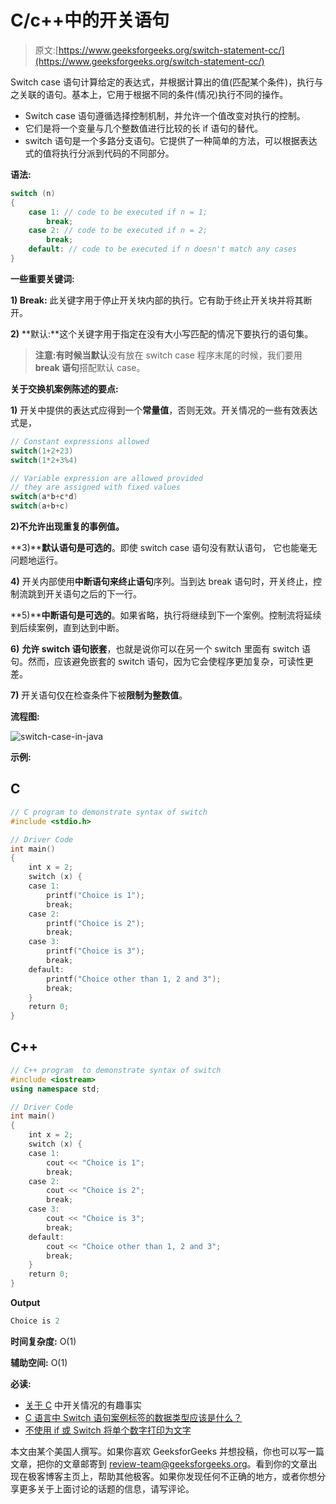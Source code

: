 # C/c++中的开关语句

> 原文:[https://www.geeksforgeeks.org/switch-statement-cc/](https://www.geeksforgeeks.org/switch-statement-cc/)

Switch case 语句计算给定的表达式，并根据计算出的值(匹配某个条件)，执行与之关联的语句。基本上，它用于根据不同的条件(情况)执行不同的操作。

*   Switch case 语句遵循选择控制机制，并允许一个值改变对执行的控制。
*   它们是将一个变量与几个整数值进行比较的长 if 语句的替代。
*   switch 语句是一个多路分支语句。它提供了一种简单的方法，可以根据表达式的值将执行分派到代码的不同部分。

**语法:**

```cpp
switch (n)
{
    case 1: // code to be executed if n = 1;
        break;
    case 2: // code to be executed if n = 2;
        break;
    default: // code to be executed if n doesn't match any cases
}
```

**一些重要关键词:**

**1) Break:** 此关键字用于停止开关块内部的执行。它有助于终止开关块并将其断开。

**2)** **默认:**这个关键字用于指定在没有大小写匹配的情况下要执行的语句集。

> **注意:**有时候当**默认**没有放在 switch case 程序末尾的时候，我们要用 **break 语句**搭配默认 case。

**关于交换机案例陈述的要点:**

**1)** 开关中提供的表达式应得到一个**常量值**，否则无效。开关情况的一些有效表达式是，

```cpp
// Constant expressions allowed
switch(1+2+23)
switch(1*2+3%4)

// Variable expression are allowed provided
// they are assigned with fixed values
switch(a*b+c*d)
switch(a+b+c)
```

**2)不允许出现重复的事例值。**

**3)****默认语句是可选的**。即使 switch case 语句没有默认语句，
它也能毫无问题地运行。

**4)** 开关内部使用**中断语句来终止语句**序列。当到达 break 语句时，开关终止，控制流跳到开关语句之后的下一行。

**5)****中断语句是可选的**。如果省略，执行将继续到下一个案例。控制流将延续到后续案例，直到达到中断。

**6)** **允许 switch 语句嵌套**，也就是说你可以在另一个 switch 里面有 switch 语句。然而，应该避免嵌套的 switch 语句，因为它会使程序更加复杂，可读性更差。

**7)** 开关语句仅在检查条件下被**限制为整数值**。

**流程图:**

![switch-case-in-java](img/b3ac657711032acba364c8f60f2531f9.png)

**示例:**

## C

```cpp
// C program to demonstrate syntax of switch
#include <stdio.h>

// Driver Code
int main()
{
    int x = 2;
    switch (x) {
    case 1:
        printf("Choice is 1");
        break;
    case 2:
        printf("Choice is 2");
        break;
    case 3:
        printf("Choice is 3");
        break;
    default:
        printf("Choice other than 1, 2 and 3");
        break;
    }
    return 0;
}
```

## C++

```cpp
// C++ program  to demonstrate syntax of switch
#include <iostream>
using namespace std;

// Driver Code
int main()
{
    int x = 2;
    switch (x) {
    case 1:
        cout << "Choice is 1";
        break;
    case 2:
        cout << "Choice is 2";
        break;
    case 3:
        cout << "Choice is 3";
        break;
    default:
        cout << "Choice other than 1, 2 and 3";
        break;
    }
    return 0;
}
```

**Output**

```cpp
Choice is 2
```

**时间复杂度:** O(1)

**辅助空间:** O(1)

**必读:**

*   [关于 C](https://www.geeksforgeeks.org/interesting-facts-about-switch-statement-in-c/) 中开关情况的有趣事实
*   [C 语言中 Switch 语句案例标签的数据类型应该是什么？](https://www.geeksforgeeks.org/data-type-of-case-labels-of-switch-statement-in-c/)
*   [不使用 if 或 Switch 将单个数字打印为文字](https://www.geeksforgeeks.org/print-individual-digits-as-words-without-using-if-or-switch/)

本文由某个美国人撰写。如果你喜欢 GeeksforGeeks 并想投稿，你也可以写一篇文章，把你的文章邮寄到 review-team@geeksforgeeks.org。看到你的文章出现在极客博客主页上，帮助其他极客。如果你发现任何不正确的地方，或者你想分享更多关于上面讨论的话题的信息，请写评论。